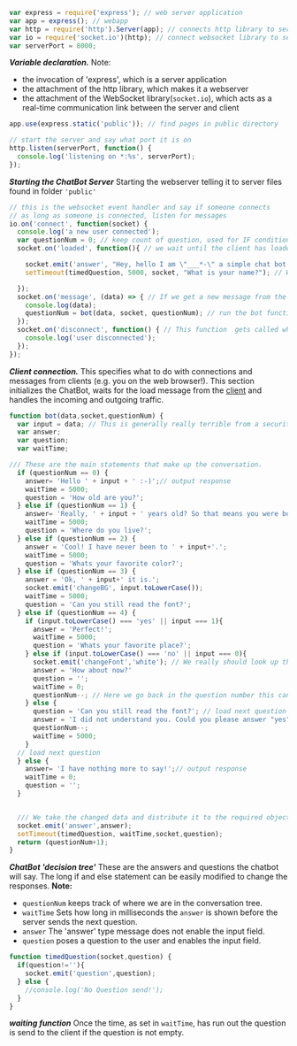 ```javascript
var express = require('express'); // web server application
var app = express(); // webapp
var http = require('http').Server(app); // connects http library to server
var io = require('socket.io')(http); // connect websocket library to server
var serverPort = 8000;
```
**_Variable declaration._** 
Note:
* the invocation of 'express', which is a server application 
* the attachment of the http library, which makes it a webserver 
* the attachment of the WebSocket library(```socket.io```), which acts as a real-time communication link between the server and client


```javascript
app.use(express.static('public')); // find pages in public directory

// start the server and say what port it is on
http.listen(serverPort, function() {
  console.log('listening on *:%s', serverPort);
});
```
**_Starting the ChatBot Server_**
Starting the webserver telling it to server files found in folder ```'public'```

```javascript
// this is the websocket event handler and say if someone connects
// as long as someone is connected, listen for messages
io.on('connect', function(socket) {
  console.log('a new user connected');
  var questionNum = 0; // keep count of question, used for IF condition.
  socket.on('loaded', function(){ // we wait until the client has loaded and contacted us that it is ready to go.

    socket.emit('answer', "Hey, hello I am \"___*-\" a simple chat bot example."); // We start with the introduction;
    setTimeout(timedQuestion, 5000, socket, "What is your name?"); // Wait a moment and respond with a question.

  });
  socket.on('message', (data) => { // If we get a new message from the client we process it;
    console.log(data);
    questionNum = bot(data, socket, questionNum); // run the bot function with the new message
  });
  socket.on('disconnect', function() { // This function  gets called when the browser window gets closed
    console.log('user disconnected');
  });
});
```
**_Client connection._** 
This specifies what to do with connections and messages from clients (e.g. you on the web browser!). This section initializes the ChatBot, waits for the load message from the [client](index.js,-annotated) and handles the incoming and outgoing traffic.


```javascript
function bot(data,socket,questionNum) {
  var input = data; // This is generally really terrible from a security point of view ToDo avoid code injection
  var answer;
  var question;
  var waitTime;

/// These are the main statements that make up the conversation.
  if (questionNum == 0) {
    answer= 'Hello ' + input + ' :-)';// output response
    waitTime = 5000;
    question = 'How old are you?';			    
  } else if (questionNum == 1) {
    answer= 'Really, ' + input + ' years old? So that means you were born in: ' + (2018-parseInt(input)); // output response
    waitTime = 5000;
    question = 'Where do you live?';	
  } else if (questionNum == 2) {
    answer = 'Cool! I have never been to ' + input+'.';
    waitTime = 5000;
    question = 'Whats your favorite color?';
  } else if (questionNum == 3) {
    answer = 'Ok, ' + input+' it is.';
    socket.emit('changeBG', input.toLowerCase());
    waitTime = 5000;
    question = 'Can you still read the font?';
  } else if (questionNum == 4) {
    if (input.toLowerCase() === 'yes' || input === 1){
      answer = 'Perfect!';
      waitTime = 5000;
      question = 'Whats your favorite place?';
    } else if (input.toLowerCase() === 'no' || input === 0){
      socket.emit('changeFont','white'); // We really should look up the inverse of what we said before.
      answer = 'How about now?'
      question = '';
      waitTime = 0;
      questionNum--; // Here we go back in the question number this can end up in a loop!
    } else {
      question = 'Can you still read the font?'; // load next question
      answer = 'I did not understand you. Could you please answer "yes" or "no"?'
      questionNum--;
      waitTime = 5000;
    }
  // load next question
  } else {
    answer= 'I have nothing more to say!';// output response
    waitTime = 0;
    question = '';
  }


  /// We take the changed data and distribute it to the required objects.
  socket.emit('answer',answer);
  setTimeout(timedQuestion, waitTime,socket,question);
  return (questionNum+1);
}
```
**_ChatBot 'decision tree'_**
These are the answers and questions the chatbot will say. The long if and else statement can be easily modified to change the responses.
**Note:**
* ```questionNum``` keeps track of where we are in the conversation tree. 
* ```waitTime``` Sets how long in milliseconds the ```answer``` is shown before the server sends the next question. 
* ```answer``` The 'answer' type message does not enable the input field.
* ```question``` poses a question to the user and enables the input field.

```javascript
function timedQuestion(socket,question) {
  if(question!=''){
    socket.emit('question',question);
  } else {
    //console.log('No Question send!');
  }
}
```
**_waiting function_**
Once the time, as set in ```waitTime```, has run out the question is send to the client if the question is not empty.
